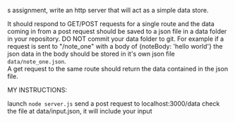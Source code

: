 s assignment, write an http server that will act as a simple data store.

It should respond to GET/POST requests for a single route and 
the data coming in from a post request should be saved to a json file in 
a data folder in your repository. DO NOT commit your data folder to git. For example
if a request is sent to "/note_one" with a body of {noteBody: 'hello world'} 
the json data in the body should be stored in it's own json file `data/note_one.json`.  
A get request to the same route should return the data contained in the json file.

MY INSTRUCTIONS:

launch `node server.js`
send a post request to localhost:3000/data
check the file at data/input.json, it will include your input

